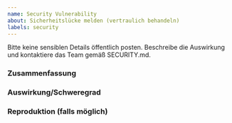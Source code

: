 ```yaml
---
name: Security Vulnerability
about: Sicherheitslücke melden (vertraulich behandeln)
labels: security
---
```


Bitte keine sensiblen Details öffentlich posten. Beschreibe die Auswirkung und kontaktiere das Team gemäß SECURITY.md.

### Zusammenfassung

### Auswirkung/Schweregrad

### Reproduktion (falls möglich)

